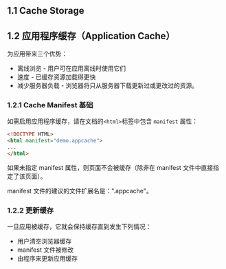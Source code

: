 #

## 1.1 Cache Storage

## 1.2 应用程序缓存（Application Cache）

为应用带来三个优势：

- 离线浏览 - 用户可在应用离线时使用它们
- 速度 - 已缓存资源加载得更快
- 减少服务器负载 - 浏览器将只从服务器下载更新过或更改过的资源。

### 1.2.1 Cache Manifest 基础

如需启用应用程序缓存，请在文档的`<html>`标签中包含 `manifest` 属性：

```html
<!DOCTYPE HTML>
<html manifest="demo.appcache">
...
</html>
```

如果未指定 manifest 属性，则页面不会被缓存（除非在 manifest 文件中直接指定了该页面）。

manifest 文件的建议的文件扩展名是：".appcache"。

### 1.2.2 更新缓存

一旦应用被缓存，它就会保持缓存直到发生下列情况：

- 用户清空浏览器缓存
- manifest 文件被修改
- 由程序来更新应用缓存
